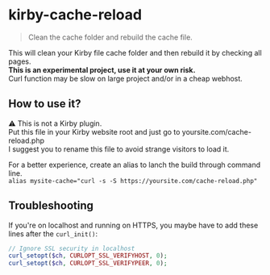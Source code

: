 # kirby-cache-reload
> Clean the cache folder and rebuild the cache file.

This will clean your Kirby file cache folder and then rebuild it by checking all pages.  
**This is an experimental project, use it at your own risk.**  
Curl function may be slow on large project and/or in a cheap webhost.

## How to use it?
:warning: This is not a Kirby plugin.  
Put this file in your Kirby website root and just go to yoursite.com/cache-reload.php  
I suggest you to rename this file to avoid strange visitors to load it.

For a better experience, create an alias to lanch the build through command line.  
`alias mysite-cache="curl -s -S https://yoursite.com/cache-reload.php"`

## Troubleshooting
If you're on localhost and running on HTTPS, you maybe have to add these lines after the `curl_init()`:  
```php
// Ignore SSL security in localhost
curl_setopt($ch, CURLOPT_SSL_VERIFYHOST, 0);
curl_setopt($ch, CURLOPT_SSL_VERIFYPEER, 0);
```
